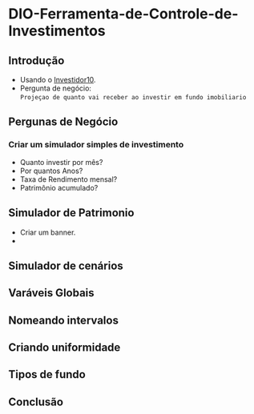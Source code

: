 # DIO-Ferramenta-de-Controle-de-Investimentos

## Introdução

- Usando o [Investidor10](https://investidor10.com.br).
- Pergunta de negócio:  
  ``` Projeçao de quanto vai receber ao investir em fundo imobiliario ```
## Pergunas de Negócio

### Criar um simulador simples de investimento 
- Quanto investir por mês?
- Por quantos Anos?
- Taxa de Rendimento mensal?
- Patrimônio acumulado?

  
## Simulador de Patrimonio
- Criar um banner.
- 

## Simulador de cenários

## Varáveis Globais

## Nomeando intervalos

## Criando uniformidade

## Tipos de fundo  

## Conclusão

